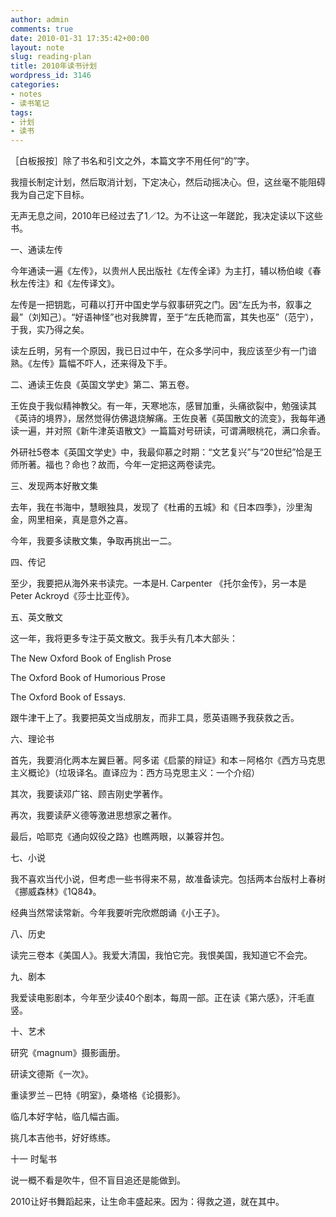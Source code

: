 ```yaml
---
author: admin
comments: true
date: 2010-01-31 17:35:42+00:00
layout: note
slug: reading-plan
title: 2010年读书计划
wordpress_id: 3146
categories:
- notes
- 读书笔记
tags:
- 计划
- 读书
---
```


［白板报按］除了书名和引文之外，本篇文字不用任何“的”字。

我擅长制定计划，然后取消计划，下定决心，然后动摇决心。但，这丝毫不能阻碍我为自己定下目标。

无声无息之间，2010年已经过去了1／12。为不让这一年蹉跎，我决定读以下这些书。

一、通读左传

今年通读一遍《左传》，以贵州人民出版社《左传全译》为主打，辅以杨伯峻《春秋左传注》和《左传译文》。

左传是一把钥匙，可藉以打开中国史学与叙事研究之门。因“左氏为书，叙事之最”（刘知己）。“好语神怪”也对我脾胃，至于“左氏艳而富，其失也巫”（范宁），于我，实乃得之矣。

读左丘明，另有一个原因，我已日过中午，在众多学问中，我应该至少有一门谙熟。《左传》篇幅不吓人，还来得及下手。

二、通读王佐良《英国文学史》第二、第五卷。

王佐良于我似精神教父。有一年，天寒地冻，感冒加重，头痛欲裂中，勉强读其《英诗的境界》，居然觉得仿佛退烧解痛。王佐良著《英国散文的流变》，我每年通读一遍，并对照《新牛津英语散文》一篇篇对号研读，可谓满眼桃花，满口余香。

外研社5卷本《英国文学史》中，我最仰慕之时期：“文艺复兴”与“20世纪”恰是王师所著。福也？命也？故而，今年一定把这两卷读完。

三、发现两本好散文集

去年，我在书海中，慧眼独具，发现了《杜甫的五城》和《日本四季》，沙里淘金，网里相亲，真是意外之喜。

今年，我要多读散文集，争取再挑出一二。

四、传记

至少，我要把从海外来书读完。一本是H. Carpenter 《托尔金传》，另一本是Peter Ackroyd《莎士比亚传》。

五、英文散文

这一年，我将更多专注于英文散文。我手头有几本大部头：

The New Oxford Book of English Prose

The Oxford Book of Humorious Prose

The Oxford Book of Essays.

跟牛津干上了。我要把英文当成朋友，而非工具，愿英语赐予我获救之舌。

六、理论书

首先，我要消化两本左翼巨著。阿多诺《启蒙的辩证》和本－阿格尔《西方马克思主义概论》（垃圾译名。直译应为：西方马克思主义：一个介绍）

其次，我要读邓广铭、顾吉刚史学著作。

再次，我要读萨义德等激进思想家之著作。

最后，哈耶克《通向奴役之路》也瞧两眼，以兼容并包。

七、小说

我不喜欢当代小说，但考虑一些书得来不易，故准备读完。包括两本台版村上春树《挪威森林》《1Q84》。

经典当然常读常新。今年我要听完欣燃朗诵《小王子》。

八、历史

读完三卷本《美国人》。我爱大清国，我怕它完。我恨美国，我知道它不会完。

九、剧本

我爱读电影剧本，今年至少读40个剧本，每周一部。正在读《第六感》，汗毛直竖。

十、艺术

研究《magnum》摄影画册。

研读文德斯《一次》。

重读罗兰－巴特《明室》，桑塔格《论摄影》。

临几本好字帖，临几幅古画。

挑几本吉他书，好好练练。

十一 时髦书

说一概不看是吹牛，但不盲目追还是能做到。

2010让好书舞蹈起来，让生命丰盛起来。因为：得救之道，就在其中。
